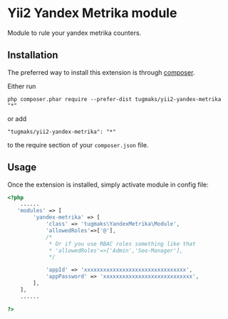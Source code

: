 Yii2 Yandex Metrika module
==========================
Module to rule your yandex metrika counters.

Installation
------------

The preferred way to install this extension is through [composer](http://getcomposer.org/download/).

Either run

```
php composer.phar require --prefer-dist tugmaks/yii2-yandex-metrika "*"
```

or add

```
"tugmaks/yii2-yandex-metrika": "*"
```

to the require section of your `composer.json` file.


Usage
-----

Once the extension is installed, simply activate module in config file:

```php
<?php
    ......
   'modules' => [
        'yandex-metrika' => [
            'class' => 'tugmaks\YandexMetrika\Module',
            'allowedRoles'=>['@'],
            /*
             * Or if you use RBAC roles something like that
             * 'allowedRoles'=>['Admin','Seo-Manager'],
             */

            'appId' => 'xxxxxxxxxxxxxxxxxxxxxxxxxxxxxxxx',
            'appPassword' => 'xxxxxxxxxxxxxxxxxxxxxxxxxxxx',
        ],
    ],
    ......

?>
```